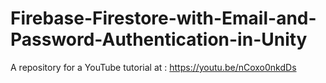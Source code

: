 # Firebase-Firestore-with-Email-and-Password-Authentication-in-Unity
A repository for a YouTube tutorial at : https://youtu.be/nCoxo0nkdDs
